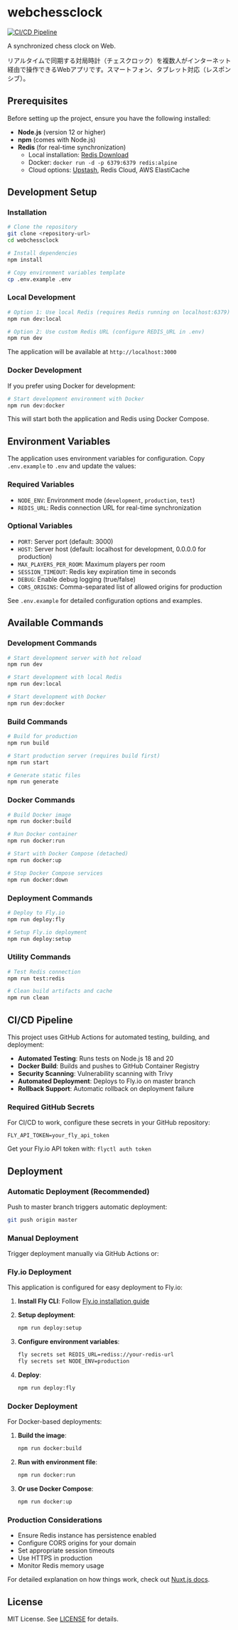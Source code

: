 # webchessclock

[![CI/CD Pipeline](https://github.com/myokoym/webchessclock/actions/workflows/deploy.yml/badge.svg)](https://github.com/myokoym/webchessclock/actions/workflows/deploy.yml)

A synchronized chess clock on Web.

リアルタイムで同期する対局時計（チェスクロック）を複数人がインターネット経由で操作できるWebアプリです。スマートフォン、タブレット対応（レスポンシブ）。

## Prerequisites

Before setting up the project, ensure you have the following installed:

- **Node.js** (version 12 or higher)
- **npm** (comes with Node.js)
- **Redis** (for real-time synchronization)
  - Local installation: [Redis Download](https://redis.io/download)
  - Docker: `docker run -d -p 6379:6379 redis:alpine`
  - Cloud options: [Upstash](https://upstash.com/), Redis Cloud, AWS ElastiCache

## Development Setup

### Installation

```bash
# Clone the repository
git clone <repository-url>
cd webchessclock

# Install dependencies
npm install

# Copy environment variables template
cp .env.example .env
```

### Local Development

```bash
# Option 1: Use local Redis (requires Redis running on localhost:6379)
npm run dev:local

# Option 2: Use custom Redis URL (configure REDIS_URL in .env)
npm run dev
```

The application will be available at `http://localhost:3000`

### Docker Development

If you prefer using Docker for development:

```bash
# Start development environment with Docker
npm run dev:docker
```

This will start both the application and Redis using Docker Compose.

## Environment Variables

The application uses environment variables for configuration. Copy `.env.example` to `.env` and update the values:

### Required Variables

- `NODE_ENV`: Environment mode (`development`, `production`, `test`)
- `REDIS_URL`: Redis connection URL for real-time synchronization

### Optional Variables

- `PORT`: Server port (default: 3000)
- `HOST`: Server host (default: localhost for development, 0.0.0.0 for production)
- `MAX_PLAYERS_PER_ROOM`: Maximum players per room
- `SESSION_TIMEOUT`: Redis key expiration time in seconds
- `DEBUG`: Enable debug logging (true/false)
- `CORS_ORIGINS`: Comma-separated list of allowed origins for production

See `.env.example` for detailed configuration options and examples.

## Available Commands

### Development Commands

```bash
# Start development server with hot reload
npm run dev

# Start development with local Redis
npm run dev:local

# Start development with Docker
npm run dev:docker
```

### Build Commands

```bash
# Build for production
npm run build

# Start production server (requires build first)
npm run start

# Generate static files
npm run generate
```

### Docker Commands

```bash
# Build Docker image
npm run docker:build

# Run Docker container
npm run docker:run

# Start with Docker Compose (detached)
npm run docker:up

# Stop Docker Compose services
npm run docker:down
```

### Deployment Commands

```bash
# Deploy to Fly.io
npm run deploy:fly

# Setup Fly.io deployment
npm run deploy:setup
```

### Utility Commands

```bash
# Test Redis connection
npm run test:redis

# Clean build artifacts and cache
npm run clean
```

## CI/CD Pipeline

This project uses GitHub Actions for automated testing, building, and deployment:

- **Automated Testing**: Runs tests on Node.js 18 and 20
- **Docker Build**: Builds and pushes to GitHub Container Registry
- **Security Scanning**: Vulnerability scanning with Trivy
- **Automated Deployment**: Deploys to Fly.io on master branch
- **Rollback Support**: Automatic rollback on deployment failure

### Required GitHub Secrets

For CI/CD to work, configure these secrets in your GitHub repository:

```
FLY_API_TOKEN=your_fly_api_token
```

Get your Fly.io API token with: `flyctl auth token`

## Deployment

### Automatic Deployment (Recommended)

Push to master branch triggers automatic deployment:

```bash
git push origin master
```

### Manual Deployment

Trigger deployment manually via GitHub Actions or:

### Fly.io Deployment

This application is configured for easy deployment to Fly.io:

1. **Install Fly CLI**: Follow [Fly.io installation guide](https://fly.io/docs/getting-started/installing-flyctl/)

2. **Setup deployment**:
   ```bash
   npm run deploy:setup
   ```

3. **Configure environment variables**:
   ```bash
   fly secrets set REDIS_URL=rediss://your-redis-url
   fly secrets set NODE_ENV=production
   ```

4. **Deploy**:
   ```bash
   npm run deploy:fly
   ```

### Docker Deployment

For Docker-based deployments:

1. **Build the image**:
   ```bash
   npm run docker:build
   ```

2. **Run with environment file**:
   ```bash
   npm run docker:run
   ```

3. **Or use Docker Compose**:
   ```bash
   npm run docker:up
   ```

### Production Considerations

- Ensure Redis instance has persistence enabled
- Configure CORS origins for your domain
- Set appropriate session timeouts
- Use HTTPS in production
- Monitor Redis memory usage

For detailed explanation on how things work, check out [Nuxt.js docs](https://nuxtjs.org).

## License

MIT License. See [LICENSE](LICENSE) for details.
